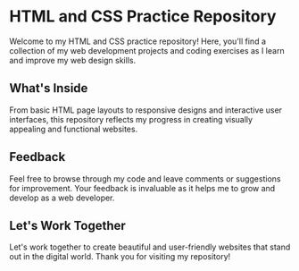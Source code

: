 # HTML and CSS Practice Repository

Welcome to my HTML and CSS practice repository! Here, you'll find a collection of my web development projects and coding exercises as I learn and improve my web design skills. 

## What's Inside

From basic HTML page layouts to responsive designs and interactive user interfaces, this repository reflects my progress in creating visually appealing and functional websites. 

## Feedback

Feel free to browse through my code and leave comments or suggestions for improvement. Your feedback is invaluable as it helps me to grow and develop as a web developer. 

## Let's Work Together

Let's work together to create beautiful and user-friendly websites that stand out in the digital world. Thank you for visiting my repository!
